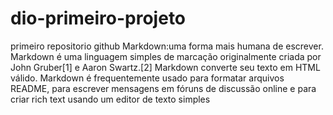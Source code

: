 # dio-primeiro-projeto
primeiro repositorio github
Markdown:uma forma mais humana de escrever.
Markdown é uma linguagem simples de marcação originalmente criada por John Gruber[1] e Aaron Swartz.[2] Markdown converte seu texto em HTML válido. Markdown é frequentemente usado para formatar arquivos README, para escrever mensagens em fóruns de discussão online e para criar rich text usando um editor de texto simples
